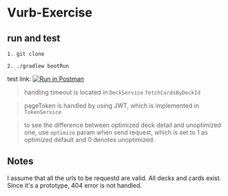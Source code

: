 # Vurb-Exercise

## run and test
`1. git clone`

`2. ./gradlew bootRun`

test link: [![Run in Postman](https://run.pstmn.io/button.svg)](https://app.getpostman.com/run-collection/7c8f8db5b46b3e72a28a)

> handling timeout is located in `DeckService` `fetchCardsByDeckId`

> pageToken is handled by using JWT, which is implemented in `TokenService`

> to see the difference between optimized deck detail and unoptimized one, use `optimize` param when send request, which is set to 1 as optimized default and 0 denotes unoptimized.

## Notes
I assume that all the urls to be requestd are valid. All decks and cards exist. Since it's a prototype, 404 error is not handled.
